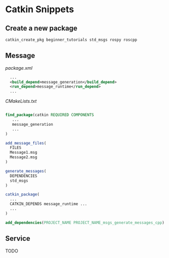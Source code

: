 # Catkin Snippets

## Create a new package

```bash
catkin_create_pkg beginner_tutorials std_msgs rospy roscpp
```

## Message

_package.xml_

```xml
  ...
  <build_depend>message_generation</build_depend>
  <run_depend>message_runtime</run_depend>
  ...
```

_CMakeLists.txt_

```cmake

find_package(catkin REQUIRED COMPONENTS
   ...
   message_generation
   ...
)

add_message_files(
  FILES
  Message1.msg
  Message2.msg
)

generate_messages(
  DEPENDENCIES
  std_msgs
)

catkin_package(
  ...
  CATKIN_DEPENDS message_runtime ...
  ...
)

add_dependencies(PROJECT_NAME PROJECT_NAME_msgs_generate_messages_cpp)


```

## Service 

TODO
